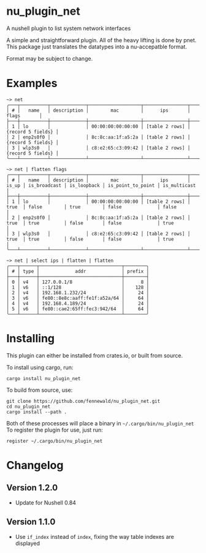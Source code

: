 # nu_plugin_net
A nushell plugin to list system network interfaces

A simple and straightforward plugin. All of the heavy lifting is done by pnet. This package just translates the datatypes into a nu-accepatble format.

Format may be subject to change.

# Examples

```
~> net
╭───┬──────────┬─────────────┬───────────────────┬────────────────┬───────────────────╮
│ # │   name   │ description │        mac        │      ips       │       flags       │
├───┼──────────┼─────────────┼───────────────────┼────────────────┼───────────────────┤
│ 1 │ lo       │             │ 00:00:00:00:00:00 │ [table 2 rows] │ {record 5 fields} │
│ 2 │ enp2s0f0 │             │ 8c:8c:aa:1f:a5:2a │ [table 2 rows] │ {record 5 fields} │
│ 3 │ wlp3s0   │             │ c8:e2:65:c3:09:42 │ [table 2 rows] │ {record 5 fields} │
╰───┴──────────┴─────────────┴───────────────────┴────────────────┴───────────────────╯
```

```
~> net | flatten flags
╭───┬──────────┬─────────────┬───────────────────┬────────────────┬───────┬──────────────┬─────────────┬───────────────────┬──────────────╮
│ # │   name   │ description │        mac        │      ips       │ is_up │ is_broadcast │ is_loopback │ is_point_to_point │ is_multicast │
├───┼──────────┼─────────────┼───────────────────┼────────────────┼───────┼──────────────┼─────────────┼───────────────────┼──────────────┤
│ 1 │ lo       │             │ 00:00:00:00:00:00 │ [table 2 rows] │ true  │ false        │ true        │ false             │ false        │
│ 2 │ enp2s0f0 │             │ 8c:8c:aa:1f:a5:2a │ [table 2 rows] │ true  │ true         │ false       │ false             │ true         │
│ 3 │ wlp3s0   │             │ c8:e2:65:c3:09:42 │ [table 2 rows] │ true  │ true         │ false       │ false             │ true         │
╰───┴──────────┴─────────────┴───────────────────┴────────────────┴───────┴──────────────┴─────────────┴───────────────────┴──────────────╯
```

```
~> net | select ips | flatten | flatten
╭───┬──────┬──────────────────────────────┬────────╮
│ # │ type │             addr             │ prefix │
├───┼──────┼──────────────────────────────┼────────┤
│ 0 │ v4   │ 127.0.0.1/8                  │      8 │
│ 1 │ v6   │ ::1/128                      │    128 │
│ 2 │ v4   │ 192.168.1.232/24             │     24 │
│ 3 │ v6   │ fe80::8e8c:aaff:fe1f:a52a/64 │     64 │
│ 4 │ v4   │ 192.168.4.189/24             │     24 │
│ 5 │ v6   │ fe80::cae2:65ff:fec3:942/64  │     64 │
╰───┴──────┴──────────────────────────────┴────────╯
```

# Installing

This plugin can either be installed from crates.io, or built from source.

To install using cargo, run:
```
cargo install nu_plugin_net
```

To build from source, use:
```
git clone https://github.com/fennewald/nu_plugin_net.git
cd nu_plugin_net
cargo install --path .
```

Both of these processes will place a binary in `~/.cargo/bin/nu_plugin_net`
To register the plugin for use, just run:
```
register ~/.cargo/bin/nu_plugin_net
```

# Changelog

## Version 1.2.0

* Update for Nushell 0.84

## Version 1.1.0

* Use `if_index` instead of `index`, fixing the way table indexes are displayed
